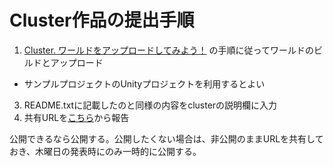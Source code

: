 # Cluster作品の提出手順

1. [Cluster. ワールドをアップロードしてみよう！](https://creator.cluster.mu/cck-worldcreatetutroial-home/) の手順に従ってワールドのビルドとアップロード
  - サンプルプロジェクトのUnityプロジェクトを利用するとよい
3. README.txtに記載したのと同様の内容をclusterの説明欄に入力
4. 共有URLを[こちら](https://docs.google.com/forms/d/e/1FAIpQLSdPXGSQ3ueVghzfhK7DAGMT4nFAj9RK3wM842cuz9i_LPFzUA/viewform?usp=sf_link)から報告

公開できるなら公開する。公開したくない場合は、非公開のままURLを共有しておき、木曜日の発表時にのみ一時的に公開する。


